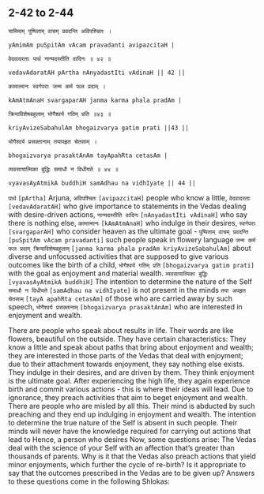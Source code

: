 ## 2-42 to 2-44


```shloka-sa
यामिमाम् पुष्पिताम् वाचम् प्रवदन्ति अविपश्चितः ।
```
```shloka-sa-hk
yAmimAm puSpitAm vAcam pravadanti avipazcitaH |
```
```shloka-sa
वेदवादरताः पार्थ नान्यदस्तीति वादिनः ॥ ४२ ॥
```
```shloka-sa-hk
vedavAdaratAH pArtha nAnyadastIti vAdinaH || 42 ||
```

```shloka-sa
कामात्मानः स्वर्गपराः जन्म कर्म फल प्रदाम् ।
```
```shloka-sa-hk
kAmAtmAnaH svargaparAH janma karma phala pradAm |
```
```shloka-sa
क्रियाविशेषबहुलाम् भोगैश्वर्य गतिम् प्रति ॥४३ ॥
```
```shloka-sa-hk
kriyAvizeSabahulAm bhogaizvarya gatim prati ||43 ||
```
```shloka-sa
भोगैश्वर्य प्रसक्तानाम् तयापहृत चेतसाम् ।
```
```shloka-sa-hk
bhogaizvarya prasaktAnAm tayApahRta cetasAm |
```
```shloka-sa
व्यवसायात्मिका बुद्धिः समाधौ न विधीयते ॥ ४४ ॥
```
```shloka-sa-hk
vyavasAyAtmikA buddhiH samAdhau na vidhIyate || 44 ||
```

`पार्थ` `[pArtha]` Arjuna, `अविपश्चितः` `[avipazcitaH]` people who know a little, `वेदवादरताः` `[vedavAdaratAH]` who give importance to statements in the Vedas dealing with desire-driven actions, `नान्यदस्तीति वादिनः` `[nAnyadastIti vAdinaH]` who say there is nothing else, `कामात्मानः` `[kAmAtmAnaH]` who indulge in their desires, `स्वर्गपराः` `[svargaparAH]` who consider heaven as the ultimate goal - `पुष्पिताम् वाचम् प्रवदन्ति` `[puSpitAm vAcam pravadanti]` such people speak in flowery language `जन्म कर्म फल प्रदाम् क्रियाविशेषबहुलाम्` `[janma karma phala pradAm kriyAvizeSabahulAm]` about diverse and unfocussed activities that are supposed to give various outcomes like the birth of a child, `भोगैश्वर्य गतिम् प्रति` `[bhogaizvarya gatim prati]` with the goal as enjoyment and material wealth.
`व्यवसायात्मिका बुद्धिः` `[vyavasAyAtmikA buddhiH]` The intention to determine the nature of the Self `समाधौ न विधीयते` `[samAdhau na vidhIyate]` is not present in the minds `तया अपहृत चेतसाम्` `[tayA apahRta cetasAm]` of those who are carried away by such speech, `भोगैश्वर्य प्रसक्तानाम्` `[bhogaizvarya prasaktAnAm]` who are interested in enjoyment and wealth.

There are people who speak about results in life. Their words are like flowers, beautiful on the outside. They have certain characteristics: They know a little and speak about paths that bring about enjoyment and wealth; they are interested in those parts of the Vedas that deal with enjoyment; due to their attachment towards enjoyment, they say nothing else exists. They indulge in their desires, and are driven by them. They think enjoyment is the ultimate goal. 
After experiencing the high life, they again experience birth and commit various actions - this is where their ideas will lead. Due to ignorance, they preach activities that aim to beget enjoyment and wealth.
There are people who are misled by all this. Their mind is abducted by such preaching and they end up indulging in enjoyment and wealth. The intention to determine the true nature of the Self is absent in such people. Their minds will never have the knowledge required for carrying out actions that lead to 
Hence, a person who desires 
Now, some questions arise: The Vedas deal with the science of your Self with an affection that’s greater than thousands of parents. Why is it that the Vedas also preach actions that yield minor enjoyments, which further the cycle of re-birth? Is it appropriate to say that the outcomes prescribed in the Vedas are to be given up? Answers to these questions come in the following Shlokas:

